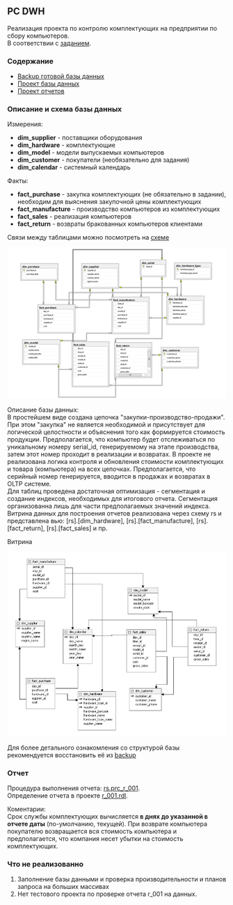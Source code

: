 ## PC DWH

Реализация проекта по контролю комплектующих на предприятии по сбору компьютеров.  
В соответствии с [заданием](https://github.com/Imato/PC_DWH/blob/master/Description/specification.md).

### Содержание 

- [Backup готовой базы данных](https://github.com/Imato/PC_DWH/tree/master/DB)
- [Проект базы данных](https://github.com/Imato/PC_DWH/tree/master/Project/PC_DWH/Database/Database)
- [Проект отчетов](https://github.com/Imato/PC_DWH/tree/master/Project/PC_DWH/RS/RS)

### Описание и схема базы данных

Измерения:  
* **dim_supplier** - поставщики оборудования
* **dim_hardware** - комплектующие
* **dim_model** - модели выпускаемых компьютеров
* **dim_customer** - покупатели (необязательно для задания)
* **dim_calendar** - системный календарь

Факты:
* **fact_purchase** - закупка комплектующих (не обязательно в задании), необходим для выяснения закупочной цены комплектующих
* **fact_manufacture** - производство компьютеров из комплектующих
* **fact_sales** - реализация компьютеров
* **fact_return** - возвраты бракованных компьютеров клиентами

Связи между таблицами можно посмотреть на [схеме](https://github.com/Imato/PC_DWH/blob/master/Description/Pic/pic_001.png)

![pic 001](https://github.com/Imato/PC_DWH/blob/master/Description/Pic/pic_001.png)

Описание базы данных:  
В простейшем виде создана цепочка "закупки-производство-продажи". При этом "закупка" не является необходимой и присутствует для логической целостности и объяснения того как формируется стоимость продукции. Предполагается, что компьютер будет отслеживаться по уникальному номеру serial_id, генерируемому на этапе производства, затем этот номер проходит в реализации и возвратах. В проекте не реализована логика контроля и обновления стоимости комплектующих и товара (компьютера) на всех цепочках. Предполагается, что серийный номер генерируется, вводится в продажах и возвратах в OLTP системе.     
Для таблиц проведена достаточная оптимизация - сегментация и создание индексов, необходимых для итогового отчета. Сегментация организованна лишь для части предполагаемых значений индекса.  
Витрина данных для построения отчетов реализована через схему rs и представлена вью: [rs].[dim_hardware], [rs].[fact_manufacture], [rs].[fact_return], [rs].[fact_sales] и пр.  

Витрина

![pic 001](https://github.com/Imato/PC_DWH/blob/master/Description/Pic/pic_002.png)


Для более детального ознакомления со структурой базы рекомендуется восстановить её из [backup](https://github.com/Imato/PC_DWH/tree/master/DB)

### Отчет

Процедура выполнения отчета: [rs.prc_r_001](https://github.com/Imato/PC_DWH/blob/master/Project/PC_DWH/Database/Database/Procedures/rs/prc_r_001.sql).  
Определение отчета в проекте [r_001.rdl](https://github.com/Imato/PC_DWH/blob/master/Project/PC_DWH/RS/RS/r_001.rdl).   

Коментарии:   
Срок службы комплектующих вычисляется **в днях до указанной в отчете даты** (по-умолчанию, текущей). При возврате компьютера покупателю возвращается вся стоимость компьютера и предполагается, что компания несет убытки на стоимость комплектующих. 

### Что не реализованно

1. Заполнение базы данными и проверка производительности и планов запроса на больших массивах
2. Нет тестового проекта по проверке отчета r_001 на данных.
